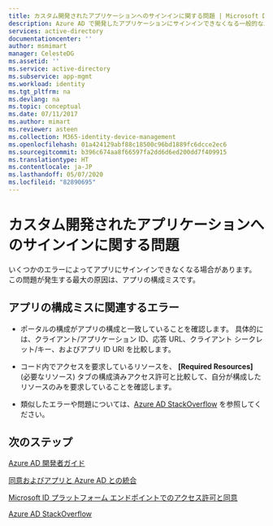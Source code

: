 ```yaml
---
title: カスタム開発されたアプリケーションへのサインインに関する問題 | Microsoft Docs
description: Azure AD で開発したアプリケーションにサインインできなくなる一般的なエラー
services: active-directory
documentationcenter: ''
author: msmimart
manager: CelesteDG
ms.assetid: ''
ms.service: active-directory
ms.subservice: app-mgmt
ms.workload: identity
ms.tgt_pltfrm: na
ms.devlang: na
ms.topic: conceptual
ms.date: 07/11/2017
ms.author: mimart
ms.reviewer: asteen
ms.collection: M365-identity-device-management
ms.openlocfilehash: 01a424129abf88c18500c96bd1889fc6dcce2ec6
ms.sourcegitcommit: b396c674aa8f66597fa2dd6d6ed200dd7f409915
ms.translationtype: HT
ms.contentlocale: ja-JP
ms.lasthandoff: 05/07/2020
ms.locfileid: "82890695"
---
```

# <a name="problems-signing-in-to-a-custom-developed-application"></a>カスタム開発されたアプリケーションへのサインインに関する問題

いくつかのエラーによってアプリにサインインできなくなる場合があります。 この問題が発生する最大の原因は、アプリの構成ミスです。

## <a name="errors-related-to--misconfigured-apps"></a>アプリの構成ミスに関連するエラー

* ポータルの構成がアプリの構成と一致していることを確認します。 具体的には、クライアント/アプリケーション ID、応答 URL、クライアント シークレット/キー、およびアプリ ID URI を比較します。

* コード内でアクセスを要求しているリソースを、 **[Required Resources]** (必要なリソース) タブの構成済みアクセス許可と比較して、自分が構成したリソースのみを要求していることを確認します。

* 類似したエラーや問題については、[Azure AD StackOverflow](https://stackoverflow.com/questions/tagged/azure-active-directory) を参照してください。

## <a name="next-steps"></a>次のステップ

[Azure AD 開発者ガイド](https://docs.microsoft.com/azure/active-directory/develop/active-directory-developers-guide)<br>

[同意およびアプリと Azure AD との統合](https://docs.microsoft.com/azure/active-directory/develop/active-directory-integrating-applications)<br>

[Microsoft ID プラットフォーム エンドポイントでのアクセス許可と同意](https://docs.microsoft.com/azure/active-directory/develop/active-directory-v2-scopes)<br>

[Azure AD StackOverflow](https://stackoverflow.com/questions/tagged/azure-active-directory>)
